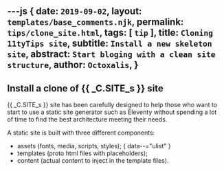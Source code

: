 ---js
{
  date:      `2019-09-02`,
  layout:    `templates/base_comments.njk`,
  permalink: `tips/clone_site.html`,
  tags:      [ `tip` ],
  title:     `Cloning 11tyTips site`,
  subtitle:  `Install a new skeleton site`,
  abstract:  `Start bloging with a clean site structure`,
  author:    `Octoxalis`,
}
---
[comment]: # (======== Post ========)

## Install a clone of {{ _C.SITE_s }} site

{{ _C.SITE_s }} site has been carefully designed to help those who want to start to use a static site generator such as Eleventy without spending a lot of time to find the best architecture meeting their needs.

A static site is built with three different components:
+ assets (fonts, media, scripts, styles);
{ data--="ulist" }
+ templates (proto html files with placeholders);
+ content (actual content to inject in the template files).

[comment]: # (======== Links ========)
